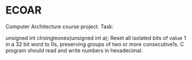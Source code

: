 # ECOAR
Computer Architecture course project. Task:

unsigned int clrsingleones(unsigned int a);
Reset all isolated bits of value 1 in a 32 bit word to 0s, preserving groups of two or more consecutive1s. C program should read and write numbers in hexadecimal.
